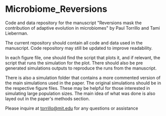 # Microbiome_Reversions
Code and data repository for the manuscript "Reversions mask the contribution of adaptive evolution in microbiomes" by Paul Torrillo and Tami Lieberman.

The current repository should contain all code and data used in the manuscript. Code repository may still be updated to improve readability.

In each figure file, one should find the script that plots it, and if relevant, the script that runs the simulation for the plot. There should also be pre generated simulations outputs to reproduce the runs from the manuscript.

There is also a simulation folder that contains a more commented version of the main simulations used in the paper. The original simulations should be in the respective figure files. These may be helpful for those interested in simulating large population sizes. The main idea of what was done is also layed out in the paper's methods section.

Please inquire at torrillo@mit.edu for any questions or assistance
